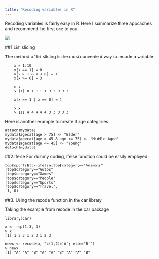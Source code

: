 ```yaml
---
title: "Recoding variables in R"
---
```


Recoding variables is fairly easy in R. Here I summarize three appoaches and recommend the first one to you.


![](http://farm4.staticflickr.com/3710/9508687722_545101d405.jpg)

##1.List slicing

The method of list slicing is the most convenient way to recode a variable.

    	x = 1:10
    	x[x == 1] = 0
    	x[x > 1 & x < 6] = 1
    	x[x >= 6] = 3

    	> x
    	> [1] 0 1 1 1 1 3 3 3 3 3

    	x[x == 1 | x == 0] = 4

    	> x
    	> [1] 4 4 4 4 4 3 3 3 3 3


Here is another example to create 3 age categories

	attach(mydata)
	mydata$agecat[age > 75] <- "Elder"
	mydata$agecat[age > 45 & age <= 75] <- "Middle Aged"
	mydata$agecat[age <= 45] <- "Young"
	detach(mydata)

##2.ifelse
For dummy coding, ifelse function could be easily employed.


    top$sportsEtc<-ifelse(top$category=="Animals"
	|top$category=="Autos"
	|top$category=="Games"
	|top$category=="People"
	|top$category=="Sports"
	|top$category=="Travel",
	 1, 0)


##3. Using the recode function in the car library

Taking the example from recode in the car package

	library(car)

	x <- rep(1:3, 3)
	> x
	[1] 1 2 3 1 2 3 1 2 3

	newx <- recode(x, "c(1,2)='A'; else='B'")
	> newx
	[1] "A" "A" "B" "A" "A" "B" "A" "A" "B"
